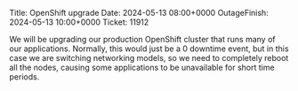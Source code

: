 Title: OpenShift upgrade
Date: 2024-05-13 08:00+0000
OutageFinish: 2024-05-13 10:00+0000
Ticket: 11912

We will be upgrading our production OpenShift cluster that runs many of our applications.
Normally, this would just be a 0 downtime event, but in this case we are switching
networking models, so we need to completely reboot all the nodes,
causing some applications to be unavailable for short time periods.
